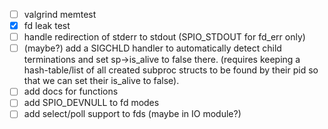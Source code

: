 - [ ] valgrind memtest
- [X] fd leak test
- [ ] handle redirection of stderr to stdout (SPIO_STDOUT for fd_err only)
- [ ] (maybe?) add a SIGCHLD handler to automatically detect child terminations and set sp->is_alive to false there. (requires keeping a hash-table/list of all created subproc structs to be found by their pid so that we can set their is_alive to false).
- [ ] add docs for functions
- [ ] add SPIO_DEVNULL to fd modes
- [ ] add select/poll support to fds (maybe in IO module?)
